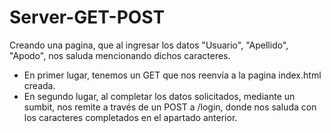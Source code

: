 # Server-GET-POST
Creando una pagina, que al ingresar los datos "Usuario", "Apellido", "Apodo", nos saluda mencionando dichos caracteres. 
- En primer lugar, tenemos un GET que nos reenvía a la pagina index.html creada.
- En segundo lugar, al completar los datos solicitados, mediante un sumbit, nos remite a través de un POST a /login, donde nos saluda con los caracteres completados en el apartado anterior.
